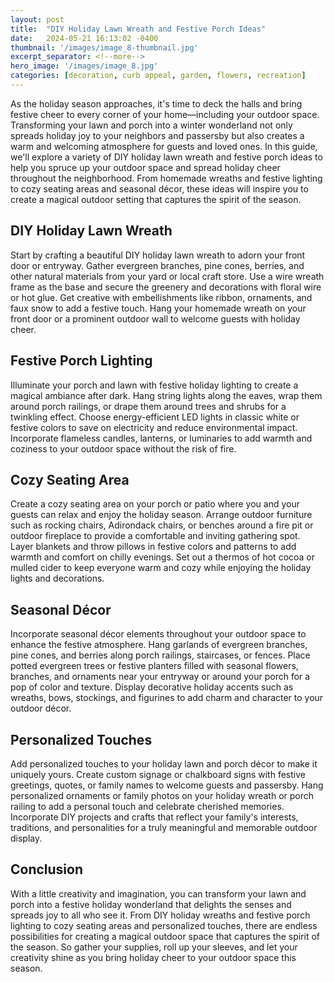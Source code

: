 ```yaml
---
layout: post
title:  "DIY Holiday Lawn Wreath and Festive Porch Ideas"
date:   2024-05-21 16:13:02 -0400
thumbnail: '/images/image_8-thumbnail.jpg'
excerpt_separator: <!--more-->
hero_image: '/images/image_8.jpg'
categories: [decoration, curb appeal, garden, flowers, recreation]
---
```

As the holiday season approaches, it's time to deck the halls and bring festive cheer to every corner of your home—including your outdoor space. <!--more-->Transforming your lawn and porch into a winter wonderland not only spreads holiday joy to your neighbors and passersby but also creates a warm and welcoming atmosphere for guests and loved ones. In this guide, we'll explore a variety of DIY holiday lawn wreath and festive porch ideas to help you spruce up your outdoor space and spread holiday cheer throughout the neighborhood. From homemade wreaths and festive lighting to cozy seating areas and seasonal décor, these ideas will inspire you to create a magical outdoor setting that captures the spirit of the season.

## DIY Holiday Lawn Wreath
Start by crafting a beautiful DIY holiday lawn wreath to adorn your front door or entryway. Gather evergreen branches, pine cones, berries, and other natural materials from your yard or local craft store. Use a wire wreath frame as the base and secure the greenery and decorations with floral wire or hot glue. Get creative with embellishments like ribbon, ornaments, and faux snow to add a festive touch. Hang your homemade wreath on your front door or a prominent outdoor wall to welcome guests with holiday cheer.

## Festive Porch Lighting
Illuminate your porch and lawn with festive holiday lighting to create a magical ambiance after dark. Hang string lights along the eaves, wrap them around porch railings, or drape them around trees and shrubs for a twinkling effect. Choose energy-efficient LED lights in classic white or festive colors to save on electricity and reduce environmental impact. Incorporate flameless candles, lanterns, or luminaries to add warmth and coziness to your outdoor space without the risk of fire.

## Cozy Seating Area
Create a cozy seating area on your porch or patio where you and your guests can relax and enjoy the holiday season. Arrange outdoor furniture such as rocking chairs, Adirondack chairs, or benches around a fire pit or outdoor fireplace to provide a comfortable and inviting gathering spot. Layer blankets and throw pillows in festive colors and patterns to add warmth and comfort on chilly evenings. Set out a thermos of hot cocoa or mulled cider to keep everyone warm and cozy while enjoying the holiday lights and decorations.

## Seasonal Décor
Incorporate seasonal décor elements throughout your outdoor space to enhance the festive atmosphere. Hang garlands of evergreen branches, pine cones, and berries along porch railings, staircases, or fences. Place potted evergreen trees or festive planters filled with seasonal flowers, branches, and ornaments near your entryway or around your porch for a pop of color and texture. Display decorative holiday accents such as wreaths, bows, stockings, and figurines to add charm and character to your outdoor décor.

## Personalized Touches
Add personalized touches to your holiday lawn and porch décor to make it uniquely yours. Create custom signage or chalkboard signs with festive greetings, quotes, or family names to welcome guests and passersby. Hang personalized ornaments or family photos on your holiday wreath or porch railing to add a personal touch and celebrate cherished memories. Incorporate DIY projects and crafts that reflect your family's interests, traditions, and personalities for a truly meaningful and memorable outdoor display.

## Conclusion
With a little creativity and imagination, you can transform your lawn and porch into a festive holiday wonderland that delights the senses and spreads joy to all who see it. From DIY holiday wreaths and festive porch lighting to cozy seating areas and personalized touches, there are endless possibilities for creating a magical outdoor space that captures the spirit of the season. So gather your supplies, roll up your sleeves, and let your creativity shine as you bring holiday cheer to your outdoor space this season.
